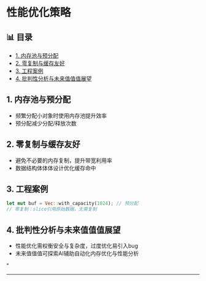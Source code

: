 ﻿# 性能优化策略


## 📊 目录

- [1. 内存池与预分配](#1-内存池与预分配)
- [2. 零复制与缓存友好](#2-零复制与缓存友好)
- [3. 工程案例](#3-工程案例)
- [4. 批判性分析与未来值值值展望](#4-批判性分析与未来值值值展望)


## 1. 内存池与预分配

- 频繁分配小对象时使用内存池提升效率
- 预分配减少分配/释放次数

## 2. 零复制与缓存友好

- 避免不必要的内存复制，提升带宽利用率
- 数据结构体体体设计优化缓存命中

## 3. 工程案例

```rust
let mut buf = Vec::with_capacity(1024); // 预分配
// 零复制：slice引用原始数据，无需复制
```

## 4. 批判性分析与未来值值值展望

- 性能优化需权衡安全与复杂度，过度优化易引入bug
- 未来值值值可探索AI辅助自动化内存优化与性能分析

"

---
